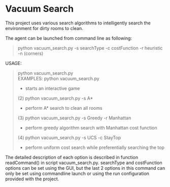 # Vacuum Search

This project uses various search algorithms to intelligently search the environment for dirty rooms to clean.

The agent can be launched from command line as following:
>python vacuum_search.py -s searchType -c costFunction -r heuristic -n (corners)

USAGE:      
>python vacuum_search.py <options>  
EXAMPLES:
>python vacuum_search.py
>- starts an interactive game
>
>(2) python vacuum_search.py -s A*
>- perform A* search to clean all rooms
>
>(3)  python vacuum_search.py -s Greedy -r Manhattan
>- perform greedy algorithm search with Manhattan cost function
>
>(4) python vacuum_search.py -s UCS -c StayTop
>- perform uniform cost search while preferentially searching the top

The detailed description of each option is described in function readCommand() in script vacuum_search.py. 
searchType and costFunction options can be set using the GUI, but the last 2 options in this command can only be set using commandline launch or using the run configuration provided with the project.
